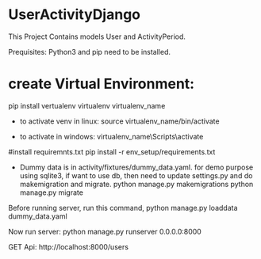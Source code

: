 # UserActivityDjango
This Project Contains models User and ActivityPeriod.

Prequisites:
Python3 and pip need to be installed.

# create Virtual Environment:
pip install vertualenv
virtualenv virtualenv_name

- to activate venv in linux:
source virtualenv_name/bin/activate

- to activate in windows:
virtualenv_name\Scripts\activate


#install requiremnts.txt
pip install -r env_setup/requirements.txt

- Dummy data is in activity/fixtures/dummy_data.yaml. 
for demo purpose using sqlite3, if want to use db, then need to update settings.py and do makemigration and migrate.
python manage.py makemigrations
python manage.py migrate

Before running server, run this command,
python manage.py loaddata dummy_data.yaml

Now run server:
python manage.py runserver 0.0.0.0:8000

GET Api: 
http://localhost:8000/users

